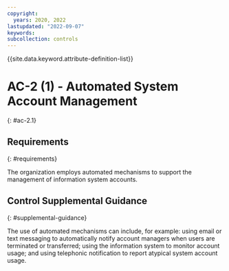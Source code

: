 ```yaml
---
copyright:
  years: 2020, 2022
lastupdated: "2022-09-07"
keywords: 
subcollection: controls
---
```



{{site.data.keyword.attribute-definition-list}}


# AC-2 (1) - Automated System Account Management
{: #ac-2.1}

## Requirements
{: #requirements}

The organization employs automated mechanisms to support the management of information system accounts.

## Control Supplemental Guidance
{: #supplemental-guidance}

The use of automated mechanisms can include, for example: using email or text messaging to automatically notify account managers when users are terminated or transferred; using the information system to monitor account usage; and using telephonic notification to report atypical system account usage.



